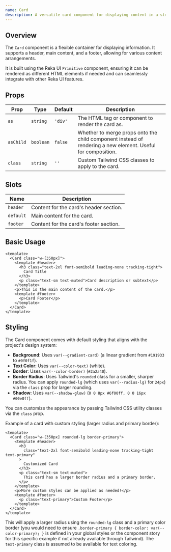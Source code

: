 ```yaml
---
name: Card
description: A versatile card component for displaying content in a structured layout.
---
```


## Overview

The `Card` component is a flexible container for displaying information. It supports a header, main content, and a footer, allowing for various content arrangements.

It is built using the Reka UI `Primitive` component, ensuring it can be rendered as different HTML elements if needed and can seamlessly integrate with other Reka UI features.

## Props

| Prop      | Type      | Default | Description                                                                                                 |
| --------- | --------- | ------- | ----------------------------------------------------------------------------------------------------------- |
| `as`      | `string`  | `'div'` | The HTML tag or component to render the card as.                                                            |
| `asChild` | `boolean` | `false` | Whether to merge props onto the child component instead of rendering a new element. Useful for composition. |
| `class`   | `string`  | `''`    | Custom Tailwind CSS classes to apply to the card.                                                           |

## Slots

| Name      | Description                            |
| --------- | -------------------------------------- |
| `header`  | Content for the card's header section. |
| `default` | Main content for the card.             |
| `footer`  | Content for the card's footer section. |

## Basic Usage

```vue
<template>
  <Card class="w-[350px]">
    <template #header>
      <h3 class="text-2xl font-semibold leading-none tracking-tight">
        Card Title
      </h3>
      <p class="text-sm text-muted">Card description or subtext</p>
    </template>
    <p>This is the main content of the card.</p>
    <template #footer>
      <p>Card Footer</p>
    </template>
  </Card>
</template>
```

## Styling

The Card component comes with default styling that aligns with the project's design system:

- **Background**: Uses `var(--gradient-card)` (a linear gradient from `#191933` to `#0f0f1f`).
- **Text Color**: Uses `var(--color-text)` (white).
- **Border**: Uses `var(--color-border)` (`#2a2a40`).
- **Border Radius**: Uses Tailwind's `rounded` class for a smaller, sharper radius. You can apply `rounded-lg` (which uses `var(--radius-lg)` for `24px`) via the `class` prop for larger rounding.
- **Shadow**: Uses `var(--shadow-glow)` (`0 0 8px #6f00ff, 0 0 16px #00e0ff`).

You can customize the appearance by passing Tailwind CSS utility classes via the `class` prop.

Example of a card with custom styling (larger radius and primary border):

```vue
<template>
  <Card class="w-[350px] rounded-lg border-primary">
    <template #header>
      <h3
        class="text-2xl font-semibold leading-none tracking-tight text-primary"
      >
        Customized Card
      </h3>
      <p class="text-sm text-muted">
        This card has a larger border radius and a primary border.
      </p>
    </template>
    <p>More custom styles can be applied as needed!</p>
    <template #footer>
      <p class="text-primary">Custom Footer</p>
    </template>
  </Card>
</template>
```

This will apply a larger radius using the `rounded-lg` class and a primary color border (you would need to ensure `.border-primary { border-color: var(--color-primary); }` is defined in your global styles or the component story for this specific example if not already available through Tailwind). The `text-primary` class is assumed to be available for text coloring.
